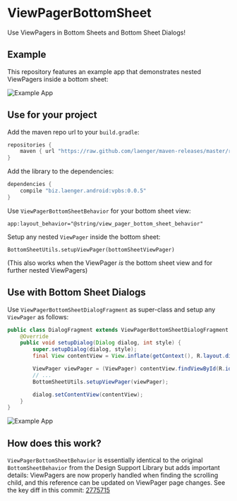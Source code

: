 # ViewPagerBottomSheet

Use ViewPagers in Bottom Sheets and Bottom Sheet Dialogs!

## Example

This repository features an example app that demonstrates nested ViewPagers inside a bottom sheet:

![Example App](assets/viewpager.gif)

## Use for your project

Add the maven repo url to your `build.gradle`:

```groovy
repositories {
    maven { url "https://raw.github.com/laenger/maven-releases/master/releases" }
}
```

Add the library to the dependencies:

```groovy
dependencies {
    compile "biz.laenger.android:vpbs:0.0.5"
}
```

Use `ViewPagerBottomSheetBehavior` for your bottom sheet view:
```
app:layout_behavior="@string/view_pager_bottom_sheet_behavior"
```

Setup any nested `ViewPager` inside the bottom sheet:
```
BottomSheetUtils.setupViewPager(bottomSheetViewPager)
```
(This also works when the ViewPager _is_ the bottom sheet view and for further nested ViewPagers)

## Use with Bottom Sheet Dialogs

Use `ViewPagerBottomSheetDialogFragment` as super-class and setup any `ViewPager` as follows:

```java
public class DialogFragment extends ViewPagerBottomSheetDialogFragment {
    @Override
    public void setupDialog(Dialog dialog, int style) {
        super.setupDialog(dialog, style);
        final View contentView = View.inflate(getContext(), R.layout.dialog_bottom_sheet, null);

        ViewPager viewPager = (ViewPager) contentView.findViewById(R.id.viewpager);
        // ...
        BottomSheetUtils.setupViewPager(viewPager);

        dialog.setContentView(contentView);
    }
}
```

![Example App](assets/dialog.gif)

## How does this work?

`ViewPagerBottomSheetBehavior` is essentially identical to the original `BottomSheetBehavior` from the Design Support Library but adds important details: ViewPagers are now properly handled when finding the scrolling child, and this reference can be updated on ViewPager page changes. See the key diff in this commit: [2775715](https://github.com/laenger/ViewPagerBottomSheet/commit/277571585500b8c1ed4ed444a5bd250b981c47fc)
